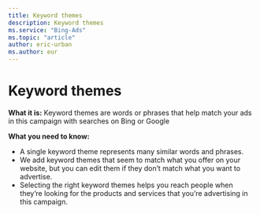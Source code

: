 ```yaml
---
title: Keyword themes
description: Keyword themes
ms.service: "Bing-Ads"
ms.topic: "article"
author: eric-urban
ms.author: eur
---
```


# Keyword themes

**What it is:**     Keyword themes are words or phrases that help match your ads in this campaign with searches on Bing or Google

**What you need to know:**
- A single keyword theme represents many similar words and phrases.
- We add keyword themes that seem to match what you offer on your website, but you can edit them if they don’t match what you want to advertise.
- Selecting the right keyword themes helps you reach people when they’re looking for the products and services that you’re advertising in this campaign.


